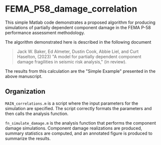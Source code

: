 # FEMA_P58_damage_correlation

This simple Matlab code demonstrates a proposed algorithm for producing simulations of partially dependent component damage in the FEMA P-58 performance assessment methodology.

The algorithm demonstrated here is described in the following document

> Jack W. Baker, Ed Almeter, Dustin Cook, Abbie Liel, and Curt Haselton, (2023) "A model for partially dependent component damage fragilities in seismic risk analysis," (in review).

The results from this calculation are the "Simple Example" presented
in the above manuscript.

## Organization

`MAIN_correlations.m` is a script where the input parameters for the simulation are specified. The script correctly formats the parameters and then calls the analysis function.

`fn_simulate_damage.m` is the analysis function that performs the component damage simulations. Component damage realizations are produced, summary statistics are computed, and an annotated figure is produced to summarize the results.
